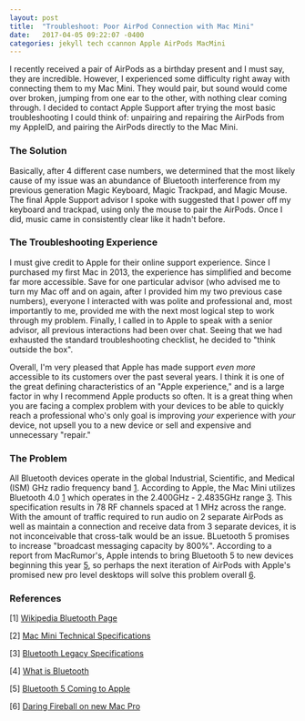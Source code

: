 ```yaml
---
layout: post
title:  "Troubleshoot: Poor AirPod Connection with Mac Mini"
date:   2017-04-05 09:22:07 -0400
categories: jekyll tech ccannon Apple AirPods MacMini
---
```

I recently received a pair of AirPods as a birthday present and I must say, they are incredible. However, I experienced some difficulty right away with connecting them to my Mac Mini. They would pair, but sound would come over broken, jumping from one ear to the other, with nothing clear coming through. I decided to contact Apple Support after trying the most basic troubleshooting I could think of: unpairing and repairing the AirPods from my AppleID, and pairing the AirPods directly to the Mac Mini.

### The Solution
Basically, after 4 different case numbers, we determined that the most likely cause of my issue was an abundance of Bluetooth interference from my previous generation Magic Keyboard, Magic Trackpad, and Magic Mouse. The final Apple Support advisor I spoke with suggested that I power off my keyboard and trackpad, using only the mouse to pair the AirPods. Once I did, music came in consistently clear like it hadn't before.

### The Troubleshooting Experience
I must give credit to Apple for their online support experience. Since I purchased my first Mac in 2013, the experience has simplified and become far more accessible. Save for one particular advisor (who advised me to turn my Mac off and on again, after I provided him my two previous case numbers), everyone I interacted with was polite and professional and, most importantly to me, provided me with the next most logical step to work through my problem. Finally, I called in to Apple to speak with a senior advisor, all previous interactions had been over chat. Seeing that we had exhausted the standard troubleshooting checklist, he decided to "think outside the box".

Overall, I'm very pleased that Apple has made support _even more_ accessible to its customers over the past several years. I think it is one of the great defining characteristics of an "Apple experience," and is a large factor in why I recommend Apple products so often. It is a great thing when you are facing a complex problem with your devices to be able to quickly reach a professional who's only goal is improving _your_ experience with _your_ device, not upsell you to a new device or sell and expensive and unnecessary "repair."

### The Problem
All Bluetooth devices operate in the global Industrial, Scientific, and Medical (ISM) GHz radio frequency band [1](https://en.m.wikipedia.org/wiki/Bluetooth). According to Apple, the Mac Mini utilizes Bluetooth 4.0 [1](http://www.apple.com/mac-mini/specs/) which operates in the 2.400GHz - 2.4835GHz range [3](https://www.bluetooth.com/specifications/adopted-specifications/legacy-specifications). This specification results in 78 RF channels spaced at 1 MHz across the range. With the amount of traffic required to run audio on 2 separate AirPods as well as maintain a connection and receive data from 3 separate devices, it is not inconceivable that cross-talk would be an issue. BLuetooth 5 promises to increase "broadcast messaging capacity by 800%". According to a report from MacRumor's, Apple intends to bring Bluetooth 5 to new devices beginning this year [5](https://www.macrumors.com/2016/12/07/bluetooth-5-officially-approved/), so perhaps the next iteration of AirPods with Apple's promised new pro level desktops will solve this problem overall [6](http://daringfireball.net/2017/04/the_mac_pro_lives).

### References
\[1\] [Wikipedia Bluetooth Page](https://en.m.wikipedia.org/wiki/Bluetooth)

\[2\] [Mac Mini Technical Specifications](http://www.apple.com/mac-mini/specs/)

\[3\] [Bluetooth Legacy Specifications](https://www.bluetooth.com/specifications/adopted-specifications/legacy-specifications)

\[4\] [What is Bluetooth](https://www.bluetooth.com/what-is-bluetooth-technology/how-it-works)

\[5\] [Bluetooth 5 Coming to Apple](https://www.macrumors.com/2016/12/07/bluetooth-5-officially-approved/)

\[6\] [Daring Fireball on new Mac Pro](http://daringfireball.net/2017/04/the_mac_pro_lives)

